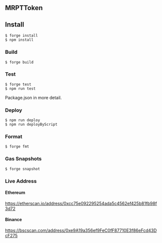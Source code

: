 ## MRPTToken

## Install

```shell
$ forge install
$ npm install
```

### Build

```shell
$ forge build
```

### Test

```shell
$ forge test
$ npm run test
```

Package.json in more detail.

### Deploy

```shelll
$ npm run deploy
$ npm run deployByScript
```

### Format

```shell
$ forge fmt
```

### Gas Snapshots

```shell
$ forge snapshot
```

### Live Address

#### Ethereum

https://etherscan.io/address/0xcc75e092295254ada5c4562ef425b81fb98f3d72

#### Binance

https://bscscan.com/address/0xe9A19a356ef9FeC0fF87710E3f86eFcd43DcF275
